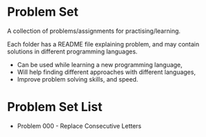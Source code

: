 # Problem Set

A collection of problems/assignments for practising/learning. 

Each folder has a README file explaining problem, 
and may contain solutions in different programming languages.

- Can be used while learning a new programming language,
- Will help finding different approaches with different languages,
- Improve problem solving skills, and speed.

# Problem Set List
* Problem 000 - Replace Consecutive Letters
